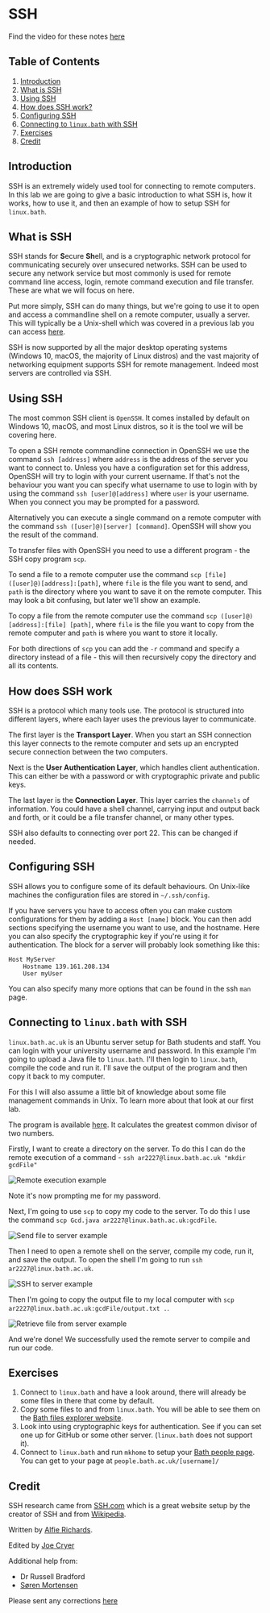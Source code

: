 
# SSH

Find the video for these notes 
[here](https://www.youtube.com/watch?v=RGatj96-ooc)

## Table of Contents

1. [Introduction](#introduction)
2. [What is SSH](#what-is-ssh)
3. [Using SSH](#using-ssh)
4. [How does SSH work?](#how-does-ssh-work)
5. [Configuring SSH](#configuring-ssh)
6. [Connecting to `linux.bath` with SSH](#connecting-to-linuxbath-with-ssh)
7. [Exercises](#exercises)
8. [Credit](#credit)

## Introduction

SSH is an extremely widely used tool for connecting to remote computers. In this
lab we are going to give a basic introduction to what SSH is, how it works, how 
to use it, and then an example of how to setup SSH for `linux.bath`.

## What is SSH

SSH stands for **S**ecure **Sh**ell, and is a cryptographic network protocol for 
communicating securely over unsecured networks. SSH can be used to secure any 
network service but most commonly is used for remote command 
line access, login, remote command execution and file transfer. These are what 
we will focus on here.

Put more simply, SSH can do many things, but we're going to use it to open and 
access a commandline shell on a remote computer, usually a server. This will 
typically be a Unix-shell which was covered in a previous lab you can access 
[here](Unix_Shell.md).

SSH is now supported by all the major desktop operating systems (Windows 10, 
macOS, the majority of Linux distros) and the vast majority of networking 
equipment supports SSH for remote management. Indeed most servers are controlled
via SSH.

## Using SSH

The most common SSH client is `OpenSSH`. It comes installed by default on 
Windows 10, macOS, and most Linux distros, so it is the tool we will be covering
here.

To open a SSH remote commandline connection in OpenSSH we use the command 
`ssh [address]` where `address` is the address of the server you want to connect 
to. Unless you have a configuration set for this address, OpenSSH will try to 
login with your current username. If that's not the behaviour you want you can 
specify what username to use to login with by using the command 
`ssh [user]@[address]` where `user` is your username. When you connect you
may be prompted for a password.

Alternatively you can execute a single command on a remote computer with the 
command `ssh ([user]@)[server] [command]`. OpenSSH will show you the result of 
the command.

To transfer files with OpenSSH you need to use a different program - the SSH copy
program `scp`.

To send a file to a remote computer use the command 
`scp [file] ([user]@)[address]:[path]`, where `file` is the file you want to 
send, and `path` is the directory where you want to save it on the remote 
computer. This may look a bit confusing, but later we'll show an example.

To copy a file from the remote computer use the command 
`scp ([user]@)[address]:[file] [path]`, where `file` is the file you want to copy
from the remote computer and `path` is where you want to store it locally.

For both directions of `scp` you can add the `-r` command and specify a 
directory instead of a file - this will then recursively copy the directory and 
all its contents.

## How does SSH work

SSH is a protocol which many tools use. The protocol is structured into different layers, 
where each layer uses the previous layer to communicate.

The first layer is the **Transport Layer**. When you start an SSH connection this 
layer connects to the remote computer and sets up an encrypted secure 
connection between the two computers.

Next is the **User Authentication Layer**, which handles client authentication. This
can either be with a password or with cryptographic private and public keys.

The last layer is the **Connection Layer**. This layer carries the `channels` of 
information. You could have a shell channel, carrying input and output back and 
forth, or it could be a file transfer channel, or many other types.

SSH also defaults to connecting over port 22. This can be changed if 
needed.

## Configuring SSH

SSH allows you to configure some of its default behaviours. On Unix-like machines the configuration files are stored in `~/.ssh/config`.

If you have servers you have to access often you can make custom configurations 
for them by adding a `Host [name]` block. You can then add sections specifying the
username you want to use, and the hostname. Here you can also specify the 
cryptographic key if you're using it for authentication. The block for a server 
will probably look something like this:

```
Host MyServer
    Hostname 139.161.208.134
    User myUser
```

You can also specify many more options that can be found in the ssh `man` page.

## Connecting to `linux.bath` with SSH

`linux.bath.ac.uk` is an Ubuntu server setup for Bath students and staff. You 
can login with your university username and password. In this example I'm going 
to upload a Java file to `linux.bath`. I'll then login to `linux.bath`, compile 
the code and run it. I'll save the output of the program and then copy it back 
to my computer.

For this I will also assume a little bit of knowledge about some file management
commands in Unix. To learn more about that look at our first lab.

The program is available 
[here](https://javatutoring.com/gcd-of-two-numbers-java-program/). It calculates
the greatest common divisor of two numbers.

Firstly, I want to create a directory on the server. To do this I can do the remote 
execution of a command - 
`ssh ar2227@linux.bath.ac.uk "mkdir gcdFile"`

![Remote execution example](assets/ssh_lab/01remote_command.png)

Note it's now prompting me for my password.

Next, I'm going to use `scp` to copy my code to the server. To do this I use the
command `scp Gcd.java ar2227@linux.bath.ac.uk:gcdFile`.

![Send file to server example](assets/ssh_lab/02scp_send.png)

Then I need to open a remote shell on the server, compile my code, run it, 
and save the output. To open the shell I'm going to run 
`ssh ar2227@linux.bath.ac.uk`.

![SSH to server example](assets/ssh_lab/03ssh_ex.png)

Then I'm going to copy the output file to my local computer with 
`scp ar2227@linux.bath.ac.uk:gcdFile/output.txt .`.

![Retrieve file from server example](assets/ssh_lab/04scp_retrieve.png)

And we're done! We successfully used the remote server to compile and run our code.

## Exercises

1. Connect to `linux.bath` and have a look around, there will already be some 
   files in there that come by default. 
2. Copy some files to and from `linux.bath`. You will be able to see them on the
   [Bath files explorer website](files.bath.ac.uk).
3. Look into using cryptographic keys for authentication. See if you can set one
   up for GitHub or some other server. (`linux.bath` does not support it).
4. Connect to `linux.bath` and run `mkhome` to setup your [Bath people 
   page](people.bath.ac.uk). You can get to your page at 
   `people.bath.ac.uk/[username]/`

## Credit

SSH research came from [SSH.com](https://www.ssh.com) which is a great website 
setup by the creator of SSH and from 
[Wikipedia](https://en.wikipedia.org/wiki/SSH_(Secure_Shell)).

Written by [Alfie Richards](www.alfierichards.com).

Edited by [Joe Cryer](mailto:jcryer1234@gmail.com)

Additional help from:

- Dr Russell Bradford
- [Søren Mortensen](https://neros.dev)

Please sent any corrections [here](mailto:main@alfierichards.com)


